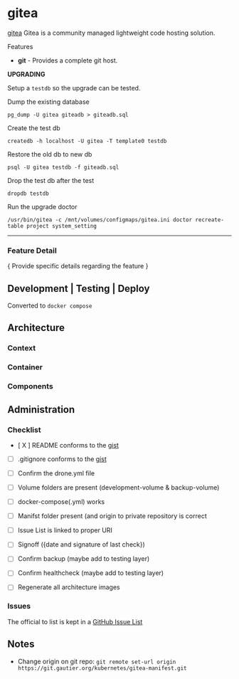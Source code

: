 # gitea

[gitea](https://gitea.io/en-us/)  Gitea is a community managed lightweight code hosting solution.

Features

- **git** - Provides a complete git host.

**UPGRADING**

Setup a `testdb` so the upgrade can be tested.

Dump the existing database
```
pg_dump -U gitea giteadb > giteadb.sql
``` 

Create the test db
```
createdb -h localhost -U gitea -T template0 testdb
```

Restore the old db to new db
```
psql -U gitea testdb -f giteadb.sql
```

Drop the test db after the test
```
dropdb testdb

```

Run the upgrade doctor
```
/usr/bin/gitea -c /mnt/volumes/configmaps/gitea.ini doctor recreate-table project system_setting
```
---


### Feature Detail

{ Provide specific details regarding the feature }

## Development | Testing | Deploy

Converted to `docker compose`

## Architecture

### Context

### Container

### Components

## Administration

### Checklist

- [ X ] README conforms to the [gist](https://gist.github.com/gautada/ec549c846e8e50daf355d01b06eb0665)
- [ ] .gitignore conforms to the [gist](https://gist.github.com/gautada/3a0a4a76d3c7e4539e71fc02c7f599ad)
- [ ] Confirm the drone.yml file
- [ ] Volume folders are present (development-volume & backup-volume)
- [ ] docker-compose(.yml) works
- [ ] Manifst folder present (and origin to private repository is correct
- [ ] Issue List is linked to proper URI
- [ ] Signoff ({date and signature of last check})
- [ ] Confirm backup (maybe add to testing layer)
- [ ] Confirm healthcheck (maybe add to testing layer)
- [ ] Regenerate all architecture images


### Issues

The official to list is kept in a [GitHub Issue List](https://github.com/gautada/gitea-container/issues)

## Notes

- Change origin on git repo: `git remote set-url origin https://git.gautier.org/kubernetes/gitea-manifest.git `





